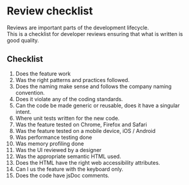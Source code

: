 # Review checklist
Reviews are important parts of the development lifecycle.  
This is a checklist for developer reviews ensuring that what is written is good quality.

## Checklist
1. Does the feature work
1. Was the right patterns and practices followed.
1. Does the naming make sense and follows the company naming convention.
1. Does it violate any of the coding standards.
1. Can the code be made generic or reusable, does it have a singular intent.
1. Where unit tests written for the new code.
1. Was the feature tested on Chrome, Firefox and Safari
1. Was the feature tested on a mobile device, iOS / Android
1. Was performance testing done
1. Was memory profiling done 
1. Was the UI reviewed by a designer
1. Was the appropriate semantic HTML used.
1. Does the HTML have the right web accessibility attributes.
1. Can I us the feature with the keyboard only.
1. Does the code have jsDoc comments.
